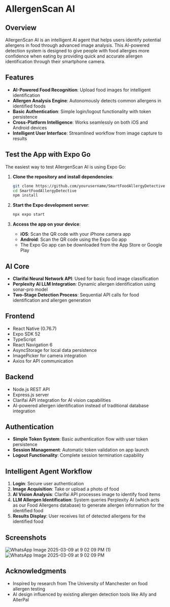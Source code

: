 # AllergenScan AI

## Overview

AllergenScan AI is an intelligent AI agent that helps users identify potential allergens in food through advanced image analysis. This AI-powered detection system is designed to give people with food allergies more confidence when eating by providing quick and accurate allergen identification through their smartphone camera.

## Features

- **AI-Powered Food Recognition**: Upload food images for intelligent identification
- **Allergen Analysis Engine**: Autonomously detects common allergens in identified foods
- **Basic Authentication**: Simple login/logout functionality with token persistence
- **Cross-Platform Intelligence**: Works seamlessly on both iOS and Android devices
- **Intelligent User Interface**: Streamlined workflow from image capture to results

## Test the App with Expo Go

The easiest way to test AllergenScan AI is using Expo Go:

1. **Clone the repository and install dependencies**:

   ```bash
   git clone https://github.com/yourusername/SmartFoodAllergyDetective.git
   cd SmartFoodAllergyDetective
   npm install
   ```

2. **Start the Expo development server**:

   ```bash
   npx expo start
   ```

3. **Access the app on your device**:
   - **iOS**: Scan the QR code with your iPhone camera app
   - **Android**: Scan the QR code using the Expo Go app
   - The Expo Go app can be downloaded from the App Store or Google Play

## AI Core

- **Clarifai Neural Network API**: Used for basic food image classification
- **Perplexity AI LLM Integration**: Dynamic allergen identification using sonar-pro model
- **Two-Stage Detection Process**: Sequential API calls for food identification and allergen generation

## Frontend

- React Native (0.76.7)
- Expo SDK 52
- TypeScript
- React Navigation 6
- AsyncStorage for local data persistence
- ImagePicker for camera integration
- Axios for API communication

## Backend

- Node.js REST API
- Express.js server
- Clarifai API integration for AI vision capabilities
- AI-powered allergen identification instead of traditional database integration

## Authentication

- **Simple Token System**: Basic authentication flow with user token persistence
- **Session Management**: Automatic token validation on app launch
- **Logout Functionality**: Complete session termination capability

## Intelligent Agent Workflow

1. **Login**: Secure user authentication
2. **Image Acquisition**: Take or upload a photo of food
3. **AI Vision Analysis**: Clarifai API processes image to identify food items
4. **LLM Allergen Identification**: System queries Perplexity AI (which acts as our Food Allergens database) to generate allergen information for the identified food
5. **Results Display**: User receives list of detected allergens for the identified food

## Screenshots

![WhatsApp Image 2025-03-09 at 9 02 09 PM (1)](https://github.com/user-attachments/assets/d4ae2b29-ec60-492f-8033-709724e8aaff)
![WhatsApp Image 2025-03-09 at 9 02 09 PM](https://github.com/user-attachments/assets/305ce45f-959b-45d9-b693-35f3477589b7)


## Acknowledgments

- Inspired by research from The University of Manchester on food allergen testing
- AI design influenced by existing allergen detection tools like Ally and AllerPal
